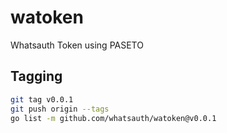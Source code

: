 # watoken

Whatsauth Token using PASETO

## Tagging

```sh
git tag v0.0.1
git push origin --tags
go list -m github.com/whatsauth/watoken@v0.0.1
```
